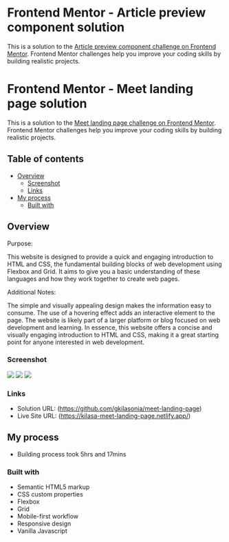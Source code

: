 # Frontend Mentor - Article preview component solution

This is a solution to the [Article preview component challenge on Frontend Mentor](https://www.frontendmentor.io/challenges/article-preview-component-dYBN_pYFT). Frontend Mentor challenges help you improve your coding skills by building realistic projects.

# Frontend Mentor - Meet landing page solution

This is a solution to the [Meet landing page challenge on Frontend Mentor](https://www.frontendmentor.io/challenges/meet-landing-page-rbTDS6OUR). Frontend Mentor challenges help you improve your coding skills by building realistic projects.

## Table of contents

- [Overview](#overview)
  - [Screenshot](#screenshot)
  - [Links](#links)
- [My process](#my-process)
  - [Built with](#built-with)

## Overview

Purpose:

This website is designed to provide a quick and engaging introduction to HTML and CSS, the fundamental building blocks of web development using Flexbox and Grid. It aims to give you a basic understanding of these languages and how they work together to create web pages.

Additional Notes:

The simple and visually appealing design makes the information easy to consume.
The use of a hovering effect adds an interactive element to the page.
The website is likely part of a larger platform or blog focused on web development and learning.
In essence, this website offers a concise and visually engaging introduction to HTML and CSS, making it a great starting point for anyone interested in web development.

### Screenshot

![](./assets/desktop-screenshot.png)
![](./assets/tablet-screenshot.png)
![](./assets/mobile-screenshot.png)

### Links

- Solution URL: (https://github.com/gkilasonia/meet-landing-page)
- Live Site URL: (https://kilasa-meet-landing-page.netlify.app/)

## My process

- Building process took 5hrs and 17mins

### Built with

- Semantic HTML5 markup
- CSS custom properties
- Flexbox
- Grid
- Mobile-first workflow
- Responsive design
- Vanilla Javascript
